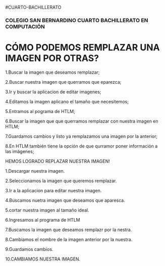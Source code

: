 #CUARTO-BACHILLERATO
### COLEGIO SAN BERNARDINO CUARTO BACHILLERATO EN COMPUTACIÓN
# CÓMO PODEMOS REMPLAZAR UNA IMAGEN POR OTRAS?

1.Buscar la imagen que deseamos remplazar;

2.Buscar nuestra imagen que querramos que eparezca;

3.Ir y buscar la aplicacion de editar imagenes;

4.Editamos la imagen aplicano el tamaño que necesitemos;

5.Entramos al pograma de HTLM;

6.Buscar la imagen que que querramos remplazar con nuestra imagen en HTLM;

7.Guardamos cambios y listo ya remplazamos una imagen por la anterior;

8.En HTLM también tiene la opción de que qurramor poner información a las imágenes;

HEMOS LOGRADO REPLAZAR NUESTRA IMAGEN!

1.Descargar nuestra imagen.

2.Seleccionamos la imagen que queremos remplazar.

3.Ir a la aplicacion para editar nuestra imagen.

4.Buscamos nuetra imagen que deseamos que aparesca.

5.cortar nuestra imagen al tamaño ideal.

6.Ingresamos al programa de HTLM

7.Buscamos la imagen que deseamos remplazr por la nestra.

8.Cambiamos el nombre de la imagen anterior por la nuestra.

9.Guardamos cambios.

10.CAMBIAMOS NUESTRA IMAGEN.
